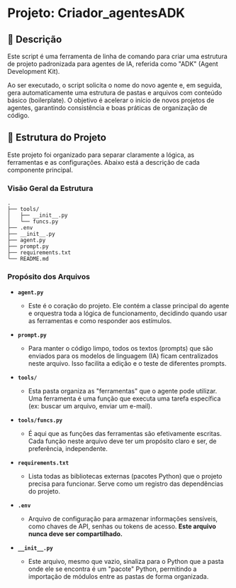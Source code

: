 # Projeto: Criador_agentesADK

## 📝 Descrição

Este script é uma ferramenta de linha de comando para criar uma estrutura
de projeto padronizada para agentes de IA, referida como "ADK" (Agent
Development Kit).

Ao ser executado, o script solicita o nome do novo agente e, em seguida,
gera automaticamente uma estrutura de pastas e arquivos com conteúdo
básico (boilerplate). O objetivo é acelerar o início de novos projetos
de agentes, garantindo consistência e boas práticas de organização de código.

## 📂 Estrutura do Projeto

Este projeto foi organizado para separar claramente a lógica, as ferramentas e as configurações. Abaixo está a descrição de cada componente principal.

### **Visão Geral da Estrutura**

```
.
├── tools/                
│   ├── __init__.py
│   └── funcs.py          
├── .env                  
├── __init__.py           
├── agent.py              
├── prompt.py             
├── requirements.txt      
└── README.md             
```

### **Propósito dos Arquivos**

* **`agent.py`**
    * Este é o coração do projeto. Ele contém a classe principal do agente e orquestra toda a lógica de funcionamento, decidindo quando usar as ferramentas e como responder aos estímulos.

* **`prompt.py`**
    * Para manter o código limpo, todos os textos (prompts) que são enviados para os modelos de linguagem (IA) ficam centralizados neste arquivo. Isso facilita a edição e o teste de diferentes prompts.

* **`tools/`**
    * Esta pasta organiza as "ferramentas" que o agente pode utilizar. Uma ferramenta é uma função que executa uma tarefa específica (ex: buscar um arquivo, enviar um e-mail).

* **`tools/funcs.py`**
    * É aqui que as funções das ferramentas são efetivamente escritas. Cada função neste arquivo deve ter um propósito claro e ser, de preferência, independente.

* **`requirements.txt`**
    * Lista todas as bibliotecas externas (pacotes Python) que o projeto precisa para funcionar. Serve como um registro das dependências do projeto.

* **`.env`**
    * Arquivo de configuração para armazenar informações sensíveis, como chaves de API, senhas ou tokens de acesso. **Este arquivo nunca deve ser compartilhado.**

* **`__init__.py`**
    * Este arquivo, mesmo que vazio, sinaliza para o Python que a pasta onde ele se encontra é um "pacote" Python, permitindo a importação de módulos entre as pastas de forma organizada.